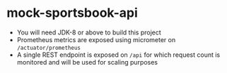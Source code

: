 # mock-sportsbook-api
* You will need JDK-8 or above to build this project
* Prometheus metrics are exposed using micrometer on `/actuator/prometheus`
* A single REST endpoint is exposed on `/api` for which request count is monitored and will be used for scaling purposes

